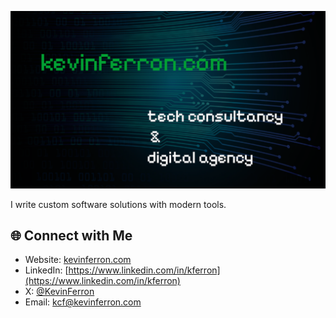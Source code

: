 ![Banner Image](https://github.com/K-F-Tech-Consultancy-Digital-Agency/.github/blob/main/kftech_banner_%202048x1152.png)

I write custom software solutions with modern tools.

## 🌐 Connect with Me

- Website: [kevinferron.com](https://kevinferron.com)
- LinkedIn: [https://www.linkedin.com/in/kferron](https://www.linkedin.com/in/kferron)
- X: [@KevinFerron](https://x.com/KevinFerron)
- Email: [kcf@kevinferron.com](mailto:kcf@kevinferron.com)
